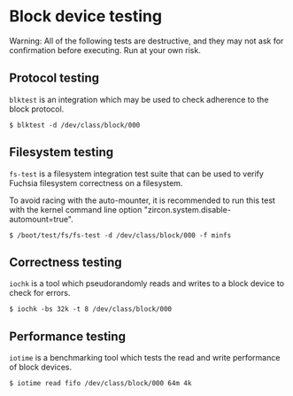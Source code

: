 # Block device testing

Warning: All of the following tests are destructive, and they may not
ask for confirmation before executing. Run at your own risk.

## Protocol testing

`blktest` is an integration which may be used to check adherence to the block protocol.

```shell
$ blktest -d /dev/class/block/000
```

## Filesystem testing

`fs-test` is a filesystem integration test suite that can be used to verify
Fuchsia filesystem correctness on a filesystem.

To avoid racing with the auto-mounter, it is recommended to run this
test with the kernel command line option "zircon.system.disable-automount=true".

```shell
$ /boot/test/fs/fs-test -d /dev/class/block/000 -f minfs
```

## Correctness testing

`iochk` is a tool which pseudorandomly reads and writes to a block device to check for errors.

```shell
$ iochk -bs 32k -t 8 /dev/class/block/000
```

## Performance testing

`iotime` is a benchmarking tool which tests the read and write performance of block devices.

```shell
$ iotime read fifo /dev/class/block/000 64m 4k
```


